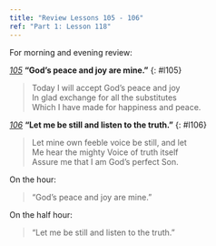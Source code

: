 ```yaml
---
title: "Review Lessons 105 - 106"
ref: "Part 1: Lesson 118"
---
```


For morning and evening review:

[*105*](/acim/workbook/l105/?r=1) **“God’s peace and joy are mine.”**
{: #l105}

> Today I will accept God’s peace and joy<br/>
> In glad exchange for all the substitutes<br/>
> Which I have made for happiness and peace.

[*106*](/acim/workbook/l106/?r=1) **“Let me be still and listen to the truth.”**
{: #l106}

> Let mine own feeble voice be still, and let<br/>
> Me hear the mighty Voice of truth itself<br/>
> Assure me that I am God’s perfect Son.

On the hour:

> “God’s peace and joy are mine.”

On the half hour:

> “Let me be still and listen to the truth.”

